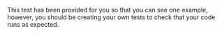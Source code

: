 This test has been provided for you so that you can see one example, however, you should be creating your own tests to check that your code runs as expected.

